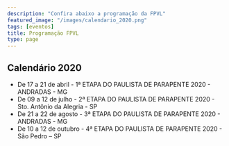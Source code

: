 ```yaml
---
description: "Confira abaixo a programação da FPVL"
featured_image: "/images/calendario_2020.png"
tags: [eventos]
title: Programação FPVL
type: page
---
```


## Calendário 2020

- De 17 a 21 de abril - 1ª ETAPA DO PAULISTA DE PARAPENTE 2020 - ANDRADAS - MG
- De 09 a 12 de julho - 2ª ETAPA DO PAULISTA DE PARAPENTE 2020 - Sto. Antônio da Alegria - SP
- De 21 a 22 de agosto - 3ª ETAPA DO PAULISTA DE PARAPENTE 2020 - ANDRADAS - MG
- De 10 a 12 de outubro - 4ª ETAPA DO PAULISTA DE PARAPENTE 2020 - São Pedro – SP